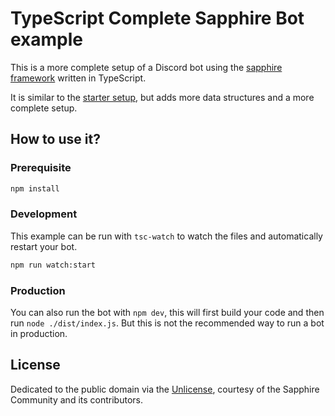 # TypeScript Complete Sapphire Bot example

This is a more complete setup of a Discord bot using the [sapphire framework][sapphire] written in TypeScript.

It is similar to the [starter setup](../with-typescript-starter/), but adds more data structures and a more complete setup.

## How to use it?

### Prerequisite

```sh
npm install
```

### Development

This example can be run with `tsc-watch` to watch the files and automatically restart your bot.

```sh
npm run watch:start
```

### Production

You can also run the bot with `npm dev`, this will first build your code and then run `node ./dist/index.js`. But this is not the recommended way to run a bot in production.

## License

Dedicated to the public domain via the [Unlicense], courtesy of the Sapphire Community and its contributors.

[sapphire]: https://github.com/sapphiredev/framework
[unlicense]: https://github.com/sapphiredev/examples/blob/main/LICENSE.md

